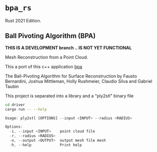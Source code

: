 # `bpa_rs`

Rust 2021 Edition.

## Ball Pivoting Algorithm (BPA)

**THIS IS A DEVELOPMENT branch .. IS NOT YET FUNCTIONAL**

Mesh Reconstruction from a Point Cloud.

This a port of this c++ application [bpa](<https://github.com/bernhardmgruber/bpa>)

The Ball-Pivoting Algorithm for Surface Reconstruction by Fausto Bernardini, Joshua Mittleman, Holly Rushmeier, Claudio Silva and Gabriel Taubin

This project is separated into a library and a "ply2stl" binary file

```bash
cd driver
cargo run -- --help
```

```rust
Usage: ply2stl [OPTIONS] --input <INPUT> --radius <RADIUS>

Options:
  -i, --input <INPUT>    point cloud file
  -r, --radius <RADIUS>
  -o, --output <OUTPUT>  output mesh file mesh
  -h, --help             Print help
```
